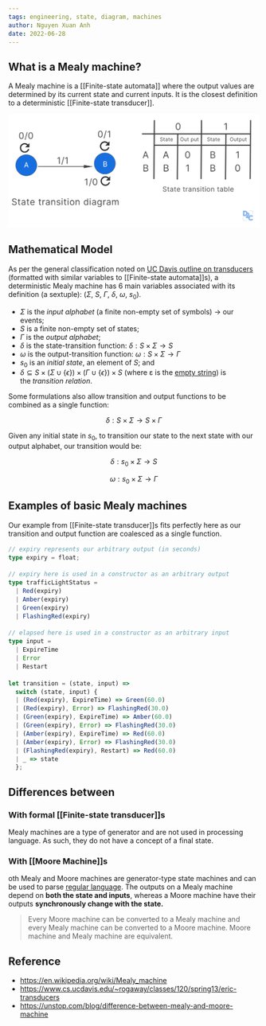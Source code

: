 ```yaml
---
tags: engineering, state, diagram, machines
author: Nguyen Xuan Anh
date: 2022-06-28
---
```


## What is a Mealy machine?

A Mealy machine is a [[Finite-state automata]] where the output values are determined by its current state and current inputs. It is the closest definition to a deterministic [[Finite-state transducer]].

![Mealy Machine](_assets/Mealy_Machine.jpg)

## Mathematical Model

As per the general classification noted on [UC Davis outline on transducers](https://www.cs.ucdavis.edu/~rogaway/classes/120/spring13/eric-transducers) (formatted with similar variables to [[Finite-state automata]]s), a deterministic Mealy machine has 6 main variables associated with its definition (a sextuple): ($\Sigma$, $S$, $\Gamma$, $\delta$, $\omega$, $s_0$).

- $\Sigma$ is the _input alphabet_ (a finite non-empty set of symbols) -> our events;
- $S$ is a finite non-empty set of states;
- $\Gamma$ is the *output alphabet*;
- $\delta$ is the state-transition function: $\delta: S \times \Sigma \rightarrow S$
- $\omega$ is the output-transition function: $\omega: S \times \Sigma \rightarrow \Gamma$
- $s_0$ is an _initial state_, an element of $S$; and
- $\delta \subseteq S \times (\Sigma \cup \{\epsilon\}) \times (\Gamma \cup \{\epsilon\}) \times S$ (where ε is the [empty string](https://en.wikipedia.org/wiki/Empty_string 'Empty string')) is the *transition relation*.

Some formulations also allow transition and output functions to be combined as a single function:

$$
\delta: S \times \Sigma \rightarrow S \times \Gamma
$$

Given any initial state in $s_0$, to transition our state to the next state with our output alphabet, our transition would be:

$$
\delta: s_0 \times \Sigma \rightarrow S
$$

$$
\omega: s_0 \times \Sigma \rightarrow \Gamma
$$

## Examples of basic Mealy machines

Our example from [[Finite-state transducer]]s fits perfectly here as our transition and output function are coalesced as a single function.

```typescript
// expiry represents our arbitrary output (in seconds)
type expiry = float;

// expiry here is used in a constructor as an arbitrary output
type trafficLightStatus =
  | Red(expiry)
  | Amber(expiry)
  | Green(expiry)
  | FlashingRed(expiry)

// elapsed here is used in a constructor as an arbitrary input
type input =
  | ExpireTime
  | Error
  | Restart

let transition = (state, input) =>
  switch (state, input) {
  | (Red(expiry), ExpireTime) => Green(60.0)
  | (Red(expiry), Error) => FlashingRed(30.0)
  | (Green(expiry), ExpireTime) => Amber(60.0)
  | (Green(expiry), Error) => FlashingRed(30.0)
  | (Amber(expiry), ExpireTime) => Red(60.0)
  | (Amber(expiry), Error) => FlashingRed(30.0)
  | (FlashingRed(expiry), Restart) => Red(60.0)
  | _ => state
  };
```

## Differences between

### With formal [[Finite-state transducer]]s

Mealy machines are a type of generator and are not used in processing language. As such, they do not have a concept of a final state.

### With [[Moore Machine]]s

oth Mealy and Moore machines are generator-type state machines and can be used to parse [regular language](https://en.wikipedia.org/wiki/Regular_language). The outputs on a Mealy machine depend on **both the state and inputs**, whereas a Moore machine have their outputs **synchronously change with the state.**

> Every Moore machine can be converted to a Mealy machine and every Mealy machine can be converted to a Moore machine. Moore machine and Mealy machine are equivalent.

## Reference

- https://en.wikipedia.org/wiki/Mealy_machine
- https://www.cs.ucdavis.edu/~rogaway/classes/120/spring13/eric-transducers
- https://unstop.com/blog/difference-between-mealy-and-moore-machine
